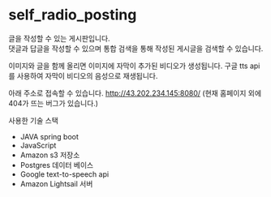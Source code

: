 # self_radio_posting

글을 작성할 수 있는 게시판입니다.  
댓글과 답글을 작성할 수 있으며 통합 검색을 통해 작성된 게시글을 검색할 수 있습니다.

  
이미지와 글을 함께 올리면 이미지에 자막이 추가된 비디오가 생성됩니다. 구글 tts api를 사용하여 자막이 비디오의 음성으로 재생됩니다. 

아래 주소로 접속할 수 있습니다.
http://43.202.234.145:8080/ (현재 홈페이지 외에 404가 뜨는 버그가 있습니다.)

사용한 기술 스택
- JAVA spring boot
- JavaScript
- Amazon s3 저장소
- Postgres 데이터 베이스
- Google text-to-speech api
- Amazon Lightsail 서버